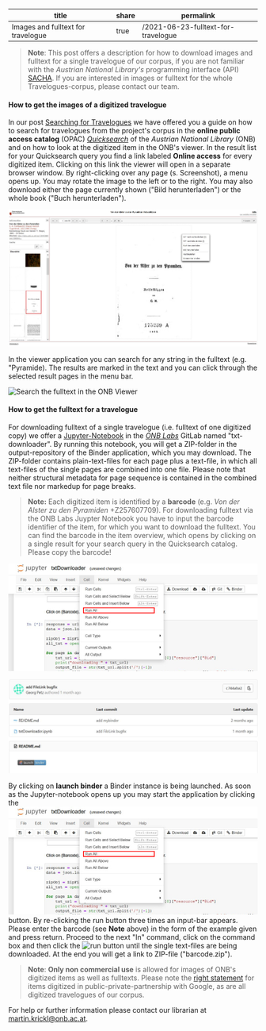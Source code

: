 | title | share | permalink |
| ----  | ----  | ---- |
| Images and fulltext for travelogue | true | /2021-06-23-fulltext-for-travelogue |

>**Note**: This post offers a description for how to download images and fulltext for a single travelogue of our corpus, if you are not familiar with the *Austrian National Library's* programming interface (API) [SACHA](https://iiif.onb.ac.at). If you are interested in images or fulltext for the whole Travelogues-corpus, please contact our team. 

#### How to get the images of a digitized travelogue ####

In our post [Searching for Travelogues](https://travelogues-project.info/2021-04-21-searching-for-travelogues/) we have offered you a guide on how to search for travelogues from the project's corpus in the 
**online public access catalog** (OPAC) [*Quicksearch*](https://search.onb.ac.at/primo-explore/search?vid=ONB&lang=en_US) of the *Austrian National Library* (ONB) and on how to look at the digitized item in the ONB's viewer. In the result list for your Quicksearch query you find a link labeled **Online access** for every digitized item. Clicking on this link the viewer will open in a separate browser window. By right-clicking over any page (s. Screenshot), a menu opens up. You may rotate the image to the left or to the right. You may also download either the page currently shown ("Bild herunterladen") or the whole book ("Buch herunterladen").

![Download-menu in the ONB viewer](/images/Fulltext-for-travelogue_Screenshot_2.jpg)

In the viewer application you can search for any string in the fulltext (e.g. "Pyramide). The results are marked in the text and you can click through the selected result pages in the menu bar. 

![Search the fulltext in the ONB Viewer](/images/Fulltext-for-travelogue_Screenshor_3.jpg)

#### How to get the fulltext for a travelogue ####

For downloading fulltext of a single travelogue (i.e. fulltext of one digitized copy) we offer a [Jupyter-Notebook](https://labs.onb.ac.at/gitlab/georgp/sacha-txt-downloader/) in the [*ONB Labs*](https://labs.onb.ac.at/en/) GitLab named "txt-downloader". By running this notebook, you will get a ZIP-folder in the output-repository of the Binder application, which you may download. The ZIP-folder contains plain-text-files for each page plus a text-file, in which all text-files of the single pages are combined into one file. Please note that neither structural metadata for page sequence is contained in the combined text file nor markedup for page breaks. 

>**Note:** Each digitized item is identified by a **barcode** (e.g. *Von der Alster zu den Pyramiden* +Z257607709). For downloading fulltext via the ONB Labs Juypter Notebook you have to input the barcode identifier of the item, for which you want to download the fulltext. You can find the barcode in the item overview, which opens by clicking on a single result for your search query in the Quicksearch catalog. Please copy the barcode!

![Barcode for digitized item](/images/Fulltext-for-travelogue_Screenshot_5.jpg)

![Notebook in the ONB Labs GitLabs](/images/Fulltext-for-travelogue_Screenshot_4.jpg)

By clicking on **launch binder** a Binder instance is being launched. As soon as the Jupyter-notebook opens up you may start the application by clicking the ![run](/images/Fulltext-for-travelogue_Screenshot_5.jpg) button. By re-clicking the run button three times an input-bar appears. Please enter the barcode (see **Note** above) in the form of the example given and press return. Proceed to the next "In" command, click on the command box and then click the ![run](/images/Fulltext-for-travelogue_Screenshor_5.jpg) button until the single text-files are being downloaded. At the end you will get a link to ZIP-file ("barcode.zip"). 

>**Note**: **Only non commercial use** is allowed for images of ONB's digitized items as well as fulltexts. Please note the [right statement](https://rightsstatements.org/page/NoC-NC/1.0/?language=en) for items digitized in public-private-partnership with Google, as are all digitized travelogues of our corpus. 

For help or further information please contact our librarian at <martin.krickl@onb.ac.at>.

